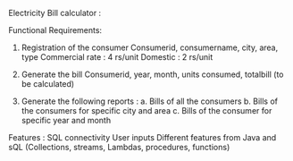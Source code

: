 Electricity Bill calculator : 

Functional Requirements: 
1.	Registration of the consumer 
          Consumerid, consumername, city, area, type 
          Commercial rate : 4 rs/unit
          Domestic : 2 rs/unit

2.	Generate the bill 
          Consumerid, year, month, units consumed, totalbill (to be calculated)
3.	Generate the following reports : 
          a.	Bills of all the consumers
          b.	Bills of the consumers for specific city and area 
          c.	Bills of the consumer for specific year and month 

Features : 
          SQL connectivity 
          User inputs 
          Different features from Java and sQL (Collections, streams, Lambdas, procedures, functions)
